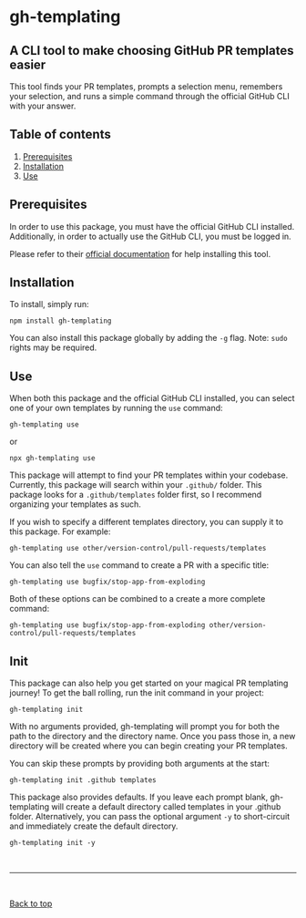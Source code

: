 # gh-templating

## A CLI tool to make choosing GitHub PR templates easier

This tool finds your PR templates, prompts a selection menu, remembers your selection, and runs a simple command through the official GitHub CLI with your answer.

## Table of contents

1. [Prerequisites](#prerequisites)
2. [Installation](#installation)
3. [Use](#use)

## Prerequisites

In order to use this package, you must have the official GitHub CLI installed. Additionally, in order to actually use the GitHub CLI, you must be logged in.

Please refer to their [official documentation](https://cli.github.com/) for help installing this tool.

## Installation

To install, simply run:

`npm install gh-templating`

You can also install this package globally by adding the `-g` flag. Note: `sudo` rights may be required.

## Use

When both this package and the official GitHub CLI installed, you can select one of your own templates by running the `use` command:

`gh-templating use`

or

`npx gh-templating use`

This package will attempt to find your PR templates within your codebase. Currently, this package will search within your `.github/` folder. This package looks for a `.github/templates` folder first, so I recommend organizing your templates as such.

If you wish to specify a different templates directory, you can supply it to this package. For example:

`gh-templating use other/version-control/pull-requests/templates`

You can also tell the `use` command to create a PR with a specific title:

`gh-templating use bugfix/stop-app-from-exploding`

Both of these options can be combined to a create a more complete command:

`gh-templating use bugfix/stop-app-from-exploding other/version-control/pull-requests/templates`

## Init

This package can also help you get started on your magical PR templating journey! To get the ball rolling, run the init command in your project:

`gh-templating init`

With no arguments provided, gh-templating will prompt you for both the path to the directory and the directory name. Once you pass those in, a new directory will be created where you can begin creating your PR templates.

You can skip these prompts by providing both arguments at the start:

`gh-templating init .github templates`

This package also provides defaults. If you leave each prompt blank, gh-templating will create a default directory called templates in your .github folder. Alternatively, you can pass the optional argument `-y` to short-circuit and immediately create the default directory.

`gh-templating init -y`

<br>
<hr>
<br>

[Back to top](#gh-templating)
